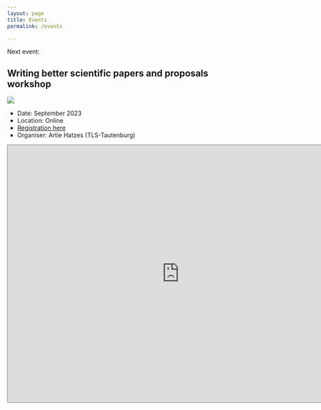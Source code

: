 ```yaml
---
layout: page
title: Events
permalink: /events

---
```


Next event:

<h2>Writing better scientific papers and proposals workshop</h2>
<a target="_blank" href="https://calendar.google.com/calendar/event?action=TEMPLATE&amp;tmeid=MmY0b2FmZXJpcHZzOTNkZW9wNjZnY2VlY28gZXhvd29ybGQuZXVAbQ&amp;tmsrc=exoworld.eu%40gmail.com"><img border="0" src="https://www.google.com/calendar/images/ext/gc_button1_en-GB.gif"></a>

<body>
      <ul type = "square">
         <li>Date: September 2023</li>
         <li>Location: Online</li>
         <li><a href="https://events.hifis.net/event/818">Registration here</a></li>
         <li>Organiser: Artie Hatzes (TLS-Tautenburg)</li>
      </ul>
</body>


<iframe src="https://calendar.google.com/calendar/embed?height=600&wkst=1&bgcolor=%23ffffff&ctz=Europe%2FBerlin&title=EXOWORLD%20EVENTS&showCalendars=1&hl=en_GB&src=ZXhvd29ybGQuZXVAZ21haWwuY29t&color=%23039BE5" style="border:solid 1px #777" width="800" height="600" frameborder="0" scrolling="no"></iframe>